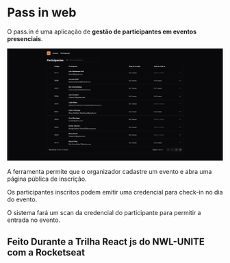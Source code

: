 # Pass in web

O pass.in é uma aplicação de **gestão de participantes em eventos presenciais**.

![alt text](/src/assets/image.png)

A ferramenta permite que o organizador cadastre um evento e abra uma página pública de inscrição.

Os participantes inscritos podem emitir uma credencial para check-in no dia do evento.

O sistema fará um scan da credencial do participante para permitir a entrada no evento.

## Feito Durante a Trilha React js do NWL-UNITE com a Rocketseat
